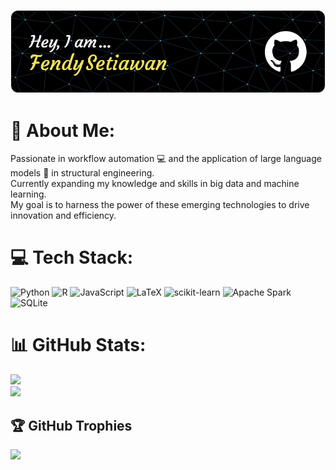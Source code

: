 ![Header](./header.png)

# 💫 About Me:
Passionate in workflow automation :computer: and the application of large language models :loudspeaker: in structural engineering.<br>
Currently expanding my knowledge and skills in big data and machine learning.<br>
My goal is to harness the power of these emerging technologies to drive innovation and efficiency.

# 💻 Tech Stack:
![Python](https://img.shields.io/badge/python-3670A0?style=flat&logo=python&logoColor=ffdd54) ![R](https://img.shields.io/badge/r-%23276DC3.svg?style=flat&logo=r&logoColor=white) ![JavaScript](https://img.shields.io/badge/javascript-%23323330.svg?style=flat&logo=javascript&logoColor=%23F7DF1E) ![LaTeX](https://img.shields.io/badge/latex-%23008080.svg?style=flat&logo=latex&logoColor=white) ![scikit-learn](https://img.shields.io/badge/scikit--learn-%23F7931E.svg?style=flat&logo=scikit-learn&logoColor=white) ![Apache Spark](https://img.shields.io/badge/Apache%20Spark-FDEE21?style=flat&logo=apachespark&logoColor=black) ![SQLite](https://img.shields.io/badge/sqlite-%2307405e.svg?style=flat&logo=sqlite&logoColor=white)

# 📊 GitHub Stats:
![](https://github-readme-stats.vercel.app/api?username=fendysetiawan&theme=light&hide_border=true&include_all_commits=true&count_private=true)<br/>
![](https://github-readme-streak-stats.herokuapp.com/?user=fendysetiawan&theme=light&hide_border=true)<br/>
<!-- [](https://github-readme-stats.vercel.app/api/top-langs/?username=fendysetiawan&theme=dark&hide_border=true&include_all_commits=true&count_private=true&layout=compact) -->

## 🏆 GitHub Trophies
![](https://github-profile-trophy.vercel.app/?username=fendysetiawan&theme=chalk&no-frame=true&no-bg=true&margin-w=4)
